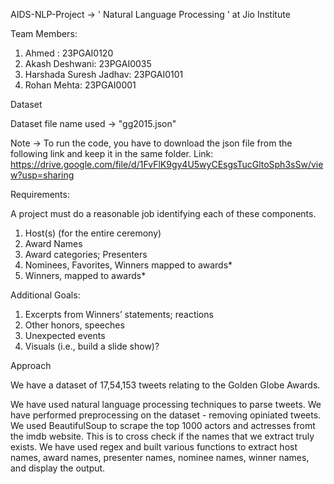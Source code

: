 AIDS-NLP-Project -> ' Natural Language Processing ' at Jio Institute

Team Members:

1. Ahmed  : 23PGAI0120
2. Akash Deshwani: 23PGAI0035
3. Harshada Suresh Jadhav: 23PGAI0101
4. Rohan Mehta: 23PGAI0001

Dataset

Dataset file name used -> "gg2015.json"

Note -> To run the code, you have to download the json file from the following link and keep it in the same folder.
Link: https://drive.google.com/file/d/1FvFlK9gy4U5wyCEsgsTucGltoSph3sSw/view?usp=sharing

Requirements:

A project must do a reasonable job identifying each of these components.
1. Host(s) (for the entire ceremony)
2. Award Names
3. Award categories; Presenters
4. Nominees, Favorites, Winners mapped to awards*
5. Winners, mapped to awards*

Additional Goals:
1. Excerpts from Winners’ statements; reactions
2. Other honors, speeches
3. Unexpected events
4. Visuals (i.e., build a slide show)?

Approach

We have a dataset of 17,54,153 tweets relating to the Golden Globe Awards. 

We have used natural language processing techniques to parse tweets.
We have performed preprocessing on the dataset - removing opiniated tweets. 
We used BeautifulSoup to scrape the top 1000 actors and actresses fromt the imdb website. This is to cross check if the names that we extract truly exists.
We have used regex and built various functions to extract host names, award names, presenter names, nominee names, winner names, and display the output.

